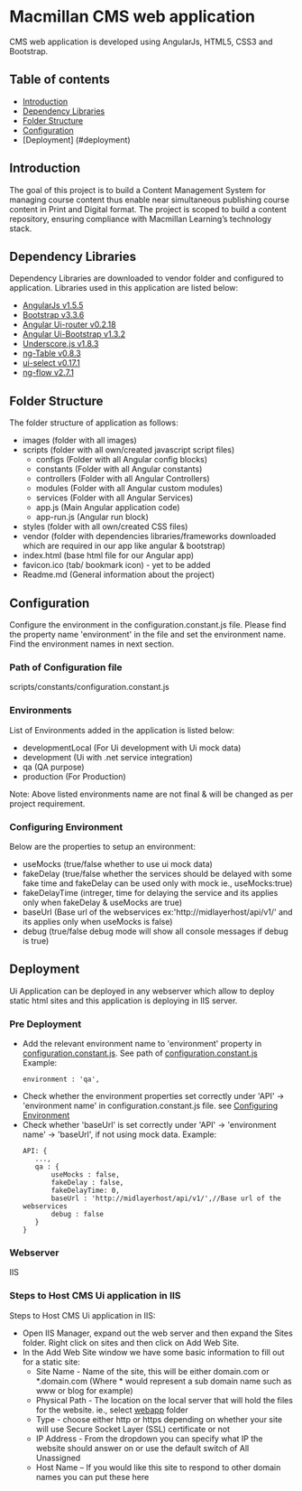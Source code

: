 # Macmillan CMS web application
CMS web application is developed using AngularJs, HTML5, CSS3 and Bootstrap.

## Table of contents
 - [Introduction](#introduction)
 - [Dependency Libraries](#dependency-libraries)
 - [Folder Structure](#folder-structure)
 - [Configuration](#configuration)
 - [Deployment] (#deployment)
 
## Introduction
The goal of this project is to build a Content Management System for managing course content thus enable near simultaneous publishing course content in Print and Digital format.  The project is scoped to build a content repository, ensuring compliance with Macmillan Learning’s technology stack.

## Dependency Libraries
Dependency Libraries are downloaded to vendor folder and configured to application. Libraries used in this application are listed below:
* [AngularJs v1.5.5](https://angularjs.org/) 
* [Bootstrap v3.3.6](https://getbootstrap.com)
* [Angular Ui-router v0.2.18](https://github.com/angular-ui/ui-router/wiki)
* [Angular Ui-Bootstrap v1.3.2](https://angular-ui.github.io/bootstrap/)
* [Underscore.js v1.8.3](http://underscorejs.org/)
* [ng-Table v0.8.3](http://ng-table.com/)
* [ui-select v0.17.1](http://github.com/angular-ui/ui-select)
* [ng-flow v2.7.1](https://flowjs.github.io/ng-flow/)

## Folder Structure
The folder structure of application as follows:
 - images (folder with all images)
 - scripts (folder with all own/created javascript script files)
   - configs (Folder with all Angular config blocks)
   - constants (Folder with all Angular constants)
   - controllers (Folder with all Angular Controllers)
   - modules (Folder with all Angular custom modules)
   - services (Folder with all Angular Services)
   - app.js (Main Angular application code)
   - app-run.js (Angular run block)
 - styles (folder with all own/created CSS files)
 - vendor (folder with dependencies libraries/frameworks downloaded which are required in our app like angular & bootstrap)
 - index.html (base html file for our Angular app)
 - favicon.ico (tab/ bookmark icon) - yet to be added
 - Readme.md (General information about the project)
 
## Configuration 
Configure the environment in the configuration.constant.js file. Please find the property name 'environment' in the file and set the environment name. Find the environment names in next section. 

### Path of Configuration file
scripts/constants/configuration.constant.js

### Environments
List of Environments added in the application is listed below:
 - developmentLocal (For Ui development with Ui mock data)
 - development (Ui with .net service integration)
 - qa (QA purpose)
 - production (For Production)

Note: Above listed environments name are not final & will be changed as per project requirement.

### Configuring Environment 
Below are the properties to setup an environment:
 - useMocks (true/false whether to use ui mock data)
 - fakeDelay (true/false whether the services should be delayed with some fake time and fakeDelay can be used only with mock ie., useMocks:true)
 - fakeDelayTime (intreger, time for delaying the service and its applies only when fakeDelay & useMocks are true)
 - baseUrl (Base url of the webservices ex:'http://midlayerhost/api/v1/' and its applies only when useMocks is false)
 - debug (true/false debug mode will show all console messages if debug is true)

## Deployment
Ui Application can be deployed in any webserver which allow to deploy static html sites and this application is deploying in IIS server. 

### Pre Deployment
 - Add the relevant environment name to 'environment' property in [configuration.constant.js](https://github.com/macmillanhighered/CMS/blob/master/webapp/scripts/constants/configuration.constant.js). See path of [configuration.constant.js](#path-of-configuration-file)
     Example:
     ```
     environment : 'qa',
     ``` 
 - Check whether the environment properties set correctly under 'API' -> 'environment name' in configuration.constant.js file. see [Configuring Environment](#configuring-environment)
 - Check whether 'baseUrl' is set correctly under 'API' -> 'environment name' -> 'baseUrl', if not using mock data.
     Example:
     ```
     API: {
        ...,
        qa : {
            useMocks : false,
            fakeDelay : false,
            fakeDelayTime: 0,
            baseUrl : 'http://midlayerhost/api/v1/',//Base url of the webservices
            debug : false
        }
     }
     ```

### Webserver
IIS

### Steps to Host CMS Ui application in IIS
Steps to Host CMS Ui application in IIS:
 - Open IIS Manager, expand out the web server and then expand the Sites folder. Right click on sites and then click on Add Web Site.
 - In the Add Web Site window we have some basic information to fill out for a static site:
   - Site Name - Name of the site, this will be either domain.com or *.domain.com (Where * would represent a sub domain name such as www or blog for example)
   - Physical Path - The location on the local server that will hold the files for the website. ie., select [webapp](https://github.com/macmillanhighered/CMS/tree/master/webapp) folder    
   - Type - choose either http or https depending on whether your site will use Secure Socket Layer (SSL) certificate or not
   - IP Address - From the dropdown you can specify what IP the website should answer on or use the default switch of All Unassigned
   - Host Name – If you would like this site to respond to other domain names you can put these here
